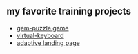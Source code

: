 ## my favorite training projects
+ [gem-puzzle game](https://vaseninanastya.github.io/codejam-the-gem-puzzle/ "Gists")
+ [virtual-keyboard](https://vaseninanastya.github.io/virtual-keyboard/ "Gists")
+ [adaptive landing page](https://vaseninanastya.github.io/shelter/pages/main/index.html "Gists")

